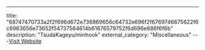---
title: "68747470733a2f2f696d672e736869656c64732e696f2f6769746875622f6c6963656e73652f54737564614b61676579752f6d696e686f6f6b"
description: "TsudaKageyu/minhook"
external_category: "Miscellaneous"
---[Visit Website](https://camo.githubusercontent.com/7a004ab2f2590d71a975defe7f92850bed9bd609a8e887ce626f4ebe949008a3/68747470733a2f2f696d672e736869656c64732e696f2f6769746875622f6c6963656e73652f54737564614b61676579752f6d696e686f6f6b)

